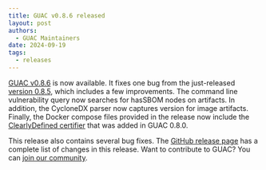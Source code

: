 ```yaml
---
title: GUAC v0.8.6 released
layout: post
authors: 
  - GUAC Maintainers
date: 2024-09-19
tags:
  - releases
---
```


[GUAC v0.8.6](https://github.com/guacsec/guac/releases/tag/v0.8.6) is now available.
It fixes one bug from the just-released [version 0.8.5](https://github.com/guacsec/guac/releases/tag/v0.8.5), which includes a few improvements.
The command line vulnerability query now searches for hasSBOM nodes on artifacts.
In addition, the CycloneDX parser now captures version for image artifacts.
Finally, the Docker compose files provided in the release now include the [ClearlyDefined certifier](../2024-08-01-clearlydefined) that was added in GUAC 0.8.0.

This release also contains several bug fixes.
The [GitHub release page](https://github.com/guacsec/guac/releases/tag/v0.8.5) has a complete list of changes in this release.
Want to contribute to GUAC?
You can [join our community](/community).